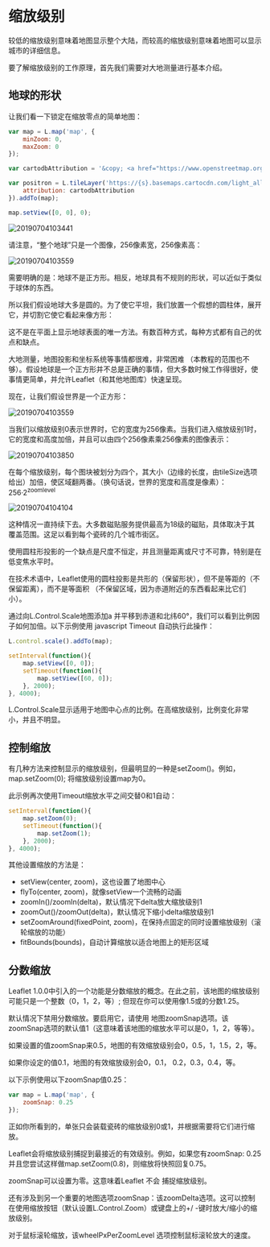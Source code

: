 # 缩放级别

较低的缩放级别意味着地图显示整个大陆，而较高的缩放级别意味着地图可以显示城市的详细信息。

要了解缩放级别的工作原理，首先我们需要对大地测量进行基本介绍。

## 地球的形状

让我们看一下锁定在缩放零点的简单地图：

```js
var map = L.map('map', {
    minZoom: 0,
    maxZoom: 0
});

var cartodbAttribution = '&copy; <a href="https://www.openstreetmap.org/copyright">OpenStreetMap</a> contributors, &copy; <a href="https://carto.com/attribution">CARTO</a>';

var positron = L.tileLayer('https://{s}.basemaps.cartocdn.com/light_all/{z}/{x}/{y}.png', {
    attribution: cartodbAttribution
}).addTo(map);

map.setView([0, 0], 0);
```

![20190704103441](../../images/20190704103441.png)

请注意，“整个地球”只是一个图像，256像素宽，256像素高：

![20190704103559](../../images/20190704103559.png)

需要明确的是：地球不是正方形。相反，地球具有不规则的形状，可以近似于类似于球体的东西。

所以我们假设地球大多是圆的。为了使它平坦，我们放置一个假想的圆柱体，展开它，并切割它使它看起来像方形：

这不是在平面上显示地球表面的唯一方法。有数百种方式，每种方式都有自己的优点和缺点。

大地测量，地图投影和坐标系统等事情都很难，非常困难 （本教程的范围也不够）。假设地球是一个正方形并不总是正确的事情，但大多数时候工作得很好，使事情更简单，并允许Leaflet（和其他地图库）快速呈现。

现在，让我们假设世界是一个正方形：

![20190704103559](../../images/20190704103559.png)

当我们以缩放级别0表示世界时，它的宽度为256像素。当我们进入缩放级别1时，它的宽度和高度加倍，并且可以由四个256像素乘256像素的图像表示：

![20190704103850](../../images/20190704103850.png)

在每个缩放级别，每个图块被划分为四个，其大小（边缘的长度，由tileSize选项给出）加倍，使区域翻两番。（换句话说，世界的宽度和高度是像素）：256·2<sup>zoomlevel</sup>

![20190704104104](../../images/20190704104104.png)

这种情况一直持续下去。大多数磁贴服务提供最高为18级的磁贴，具体取决于其覆盖范围。这足以看到每个瓷砖的几个城市街区。

使用圆柱形投影的一个缺点是尺度不恒定，并且测量距离或尺寸不可靠，特别是在低变焦水平时。

在技术术语中，Leaflet使用的圆柱投影是共形的（保留形状），但不是等距的（不保留距离），而不是等面积 （不保留区域，因为赤道附近的东西看起来比它们小）。

通过向L.Control.Scale地图添加a 并平移到赤道和北纬60°，我们可以看到比例因子如何加倍。以下示例使用 javascript Timeout 自动执行此操作：

```js
L.control.scale().addTo(map);

setInterval(function(){
    map.setView([0, 0]);
    setTimeout(function(){
        map.setView([60, 0]);
    }, 2000);
}, 4000);
```

L.Control.Scale显示适用于地图中心点的比例。在高缩放级别，比例变化非常小，并且不明显。

## 控制缩放

有几种方法来控制显示的缩放级别，但最明显的一种是setZoom()。例如，map.setZoom(0); 将缩放级别设置map为0。

此示例再次使用Timeout缩放水平之间交替0和1自动：

```js
setInterval(function(){
    map.setZoom(0);
    setTimeout(function(){
        map.setZoom(1);
    }, 2000);
}, 4000);
```

其他设置缩放的方法是：

- setView(center, zoom)，这也设置了地图中心
- flyTo(center, zoom)，就像setView一个流畅的动画
- zoomIn()/zoomIn(delta)，默认情况下delta放大缩放级别1
- zoomOut()/zoomOut(delta)，默认情况下缩小delta缩放级别1
- setZoomAround(fixedPoint, zoom)，在保持点固定的同时设置缩放级别（滚轮缩放的功能）
- fitBounds(bounds)，自动计算缩放以适合地图上的矩形区域

## 分数缩放

Leaflet 1.0.0中引入的一个功能是分数缩放的概念。在此之前，该地图的缩放级别可能只是一个整数（0，1，2，等）; 但现在你可以使用像1.5或的分数1.25。

默认情况下禁用分数缩放。要启用它，请使用 地图zoomSnap选项。该zoomSnap选项的默认值1（这意味着该地图的缩放水平可以是0，1，2，等等）。

如果设置的值zoomSnap来0.5，地图的有效缩放级别会0，0.5，1，1.5，2，等。

如果你设定的值0.1，地图的有效缩放级别会0，0.1， 0.2，0.3，0.4，等。

以下示例使用以下zoomSnap值0.25：

```js
var map = L.map('map', {
    zoomSnap: 0.25
});
```

正如你所看到的，单张只会装载瓷砖的缩放级别0或1，并根据需要将它们进行缩放。

Leaflet会将缩放级别捕捉到最接近的有效级别。例如，如果您有zoomSnap: 0.25并且您尝试这样做map.setZoom(0.8)，则缩放将快照回复0.75。

zoomSnap可以设置为零。这意味着Leaflet 不会 捕捉缩放级别。

还有涉及到另一个重要的地图选项zoomSnap：该zoomDelta选项。这可以控制在使用缩放按钮（默认设置L.Control.Zoom）或键盘上的+/ -键时放大/缩小的缩放级别。

对于鼠标滚轮缩放，该wheelPxPerZoomLevel 选项控制鼠标滚轮放大的速度。



